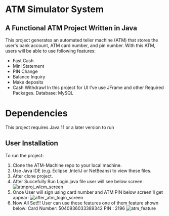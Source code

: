 # ATM Simulator System 

 ## A Functional ATM Project Written in Java
 This project generates an automated teller machine (ATM) that stores the user's bank account, ATM card number, and pin number. With this ATM, users will be able to use following features:
   - Fast Cash
   - Mini Statement
   - PIN Change
   - Balance Inquiry
   - Make deposits
   - Cash Withdrawl
In this project for UI I've use JFrame and other Required Packages.
Database: MySQL

# Dependencies
  This project requires Java 11 or a later version to run
  
## User Installation
   To run the project:
  
   1. Clone the ATM-Machine repo to your local machine.
   2. Use Java IDE (e.g. Eclipse ,InteliJ or NetBeans) to view these files.
   3. After clone project.
   4. After Succefully Run Login.java file user will see below screen:
      ![atmproj_wlcm_screen](https://github.com/harsiddhi992/JavaProjects/assets/110450437/446fbfe4-1401-4c89-bca8-84ba88e49fb3)
   5. Once User will sign using card number and ATM PIN below screen'll get appear:
      ![after_atm_login_screen](https://github.com/harsiddhi992/JavaProjects/assets/110450437/1c093e3a-de9c-4d88-a67f-4fbb60092cfb)
   6. Now All Set!!! User can use these features one of them feature shown below:
      Card Number: 5040936033389342
      PIN : 2196
      ![atm_feature](https://github.com/harsiddhi992/JavaProjects/assets/110450437/8d3cc32a-917d-46a9-b6db-fe51e3643aaf)

      

